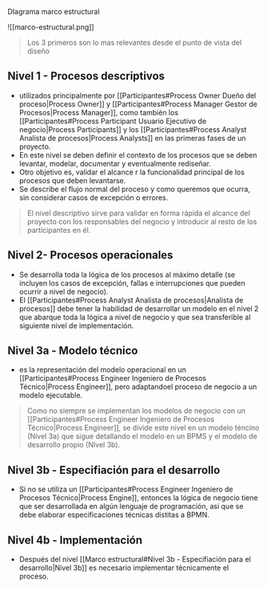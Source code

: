 DIagrama marco estructural

![[marco-estructural.png]]

> Los 3 primeros son lo mas relevantes desde el punto de vista del diseño

## Nivel 1 - Procesos descriptivos
- utilizados principalmente por [[Participantes#Process Owner Dueño del proceso|Process Owner]] y [[Participantes#Process Manager Gestor de Procesos|Process Manager]], como también los [[Participantes#Process Participant Usuario Ejecutivo de negocio|Process Participants]] y los [[Participantes#Process Analyst Analista de procesos|Process Analysts]] en las primeras fases de un proyecto.
- En este nivel se deben definir el contexto de los procesos que se deben levantar, modelar, documentar y eventualmente rediseñar.
- Otro objetivo es, validar el alcance r la funcionalidad principal de los procesos que deben levantarse.
- Se describe el flujo normal del proceso y como queremos que ocurra, sin considerar casos de excepción o errores.

> El nivel descriptivo sirve para validar en forma rápida el alcance del proyecto con los responsables del negocio y introducir al resto de los participantes en él.

## Nivel 2- Procesos operacionales
- Se desarrolla toda la lógica de los procesos al máximo detalle (se incluyen los casos de excepción, fallas e interrupciones que pueden ocurrir a nivel de negocio).
- El [[Participantes#Process Analyst Analista de procesos|Analista de procesos]] debe tener la habilidad de desarrollar un modelo en el nivel 2 que abarque toda la lógica a nivel de negocio y que sea transferible al siguiente nivel de implementación.

## Nivel 3a - Modelo técnico
- es la representación del modelo operacional en un [[Participantes#Process Engineer Ingeniero de Procesos Técnico|Process Engineer]], pero adaptandoel proceso de negocio a un modelo ejecutable.

> Como no siempre se implementan los modelos de negocio con un [[Participantes#Process Engineer Ingeniero de Procesos Técnico|Process Engineer]], se divide este nivel en un modelo téncino (Nivel 3a) que sigue detallando el modelo en un BPMS y el modelo de desarrollo propio (NIvel 3b).

## Nivel 3b - Especifiación para el desarrollo
- Si no se utiliza un [[Participantes#Process Engineer Ingeniero de Procesos Técnico|Process Engine]], entonces la lógica de negocio tiene que ser desarrollada en algún lenguaje de programación, asi que se debe elaborar especificaciones técnicas distitas a BPMN.

## Nivel 4b - Implementación
- Después del nivel [[Marco estructural#Nivel 3b - Especifiación para el desarrollo|Nivel 3b]] es necesario implementar técnicamente el proceso.
